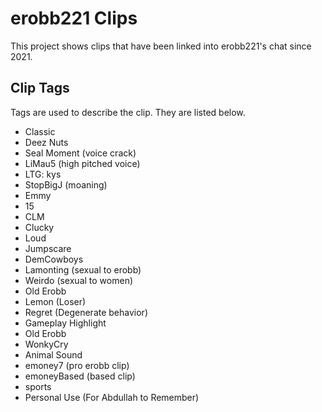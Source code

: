 # erobb221 Clips

This project shows clips that have been linked into erobb221's chat since 2021.

## Clip Tags

Tags are used to describe the clip. They are listed below.

-    Classic
-    Deez Nuts
-    Seal Moment (voice crack)
-    LiMau5 (high pitched voice)
-    LTG: kys
-    StopBigJ (moaning)
-    Emmy
-    15
-    CLM
-    Clucky
-    Loud
-    Jumpscare
-    DemCowboys
-    Lamonting (sexual to erobb)
-    Weirdo (sexual to women)
-    Old Erobb
-    Lemon (Loser)
-    Regret (Degenerate behavior)
-    Gameplay Highlight
-    Old Erobb
-    WonkyCry
-    Animal Sound
-    emoney7 (pro erobb clip)
-    emoneyBased (based clip)
-    sports
-    Personal Use (For Abdullah to Remember)
